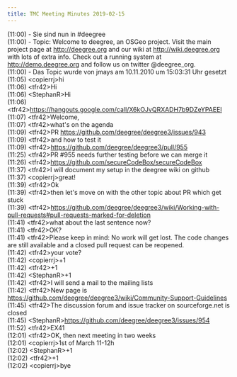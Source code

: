 ```yaml
---
title: TMC Meeting Minutes 2019-02-15
---
```


(11:00) - Sie sind nun in #deegree  
(11:00) - Topic: Welcome to deegree, an OSGeo project. Visit the main project page at http://deegree.org and our wiki at http://wiki.deegree.org with lots of extra info. Check out a running system at http://demo.deegree.org and follow us on twitter @deegree_org.  
(11:00) - Das Topic wurde von jmays am 10.11.2010 um 15:03:31 Uhr gesetzt  
(11:05) &lt;copierrj&gt;hi  
(11:06) &lt;tfr42&gt;Hi  
(11:06) &lt;StephanR&gt;Hi  
(11:06) &lt;tfr42&gt;https://hangouts.google.com/call/X6kOJvQRXADH7b9DZeYPAEEI  
(11:07) &lt;tfr42&gt;Welcome,  
(11:07) &lt;tfr42&gt;what's on the agenda  
(11:09) &lt;tfr42&gt;PR https://github.com/deegree/deegree3/issues/943  
(11:09) &lt;tfr42&gt;and how to test it  
(11:09) &lt;tfr42&gt;https://github.com/deegree/deegree3/pull/955  
(11:25) &lt;tfr42&gt;PR #955 needs further testing before we can merge it  
(11:26) &lt;tfr42&gt;https://github.com/secureCodeBox/secureCodeBox  
(11:37) &lt;tfr42&gt;I will document my setup in the deegree wiki on github  
(11:37) &lt;copierrj&gt;great!  
(11:39) &lt;tfr42&gt;Ok  
(11:39) &lt;tfr42&gt;then let's move on with the other topic about PR which get stuck  
(11:39) &lt;tfr42&gt;https://github.com/deegree/deegree3/wiki/Working-with-pull-requests#pull-requests-marked-for-deletion  
(11:41) &lt;tfr42&gt;what about the last sentence now?  
(11:41) &lt;tfr42&gt;OK?  
(11:41) &lt;tfr42&gt;Please keep in mind: No work will get lost. The code changes are still available and a closed pull request can be reopened.  
(11:42) &lt;tfr42&gt;your vote?  
(11:42) &lt;copierrj&gt;+1  
(11:42) &lt;tfr42&gt;+1  
(11:42) &lt;StephanR&gt;+1  
(11:42) &lt;tfr42&gt;I will send a mail to the mailing lists  
(11:42) &lt;tfr42&gt;New page is https://github.com/deegree/deegree3/wiki/Community-Support-Guidelines  
(11:45) &lt;tfr42&gt;The discussion forum and issue tracker on sourceforge.net is closed  
(11:45) &lt;StephanR&gt;https://github.com/deegree/deegree3/issues/954  
(11:52) &lt;tfr42&gt;EX41  
(12:01) &lt;tfr42&gt;OK, then next meeting in two weeks  
(12:01) &lt;copierrj&gt;1st of March 11-12h  
(12:02) &lt;StephanR&gt;+1  
(12:02) &lt;tfr42&gt;+1  
(12:02) &lt;copierrj&gt;bye  
